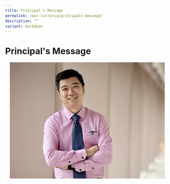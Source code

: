 ```yaml
---
title: Principal's Message
permalink: /our-victoria/principals-message/
description: ""
variant: markdown
---
```

# **Principal's Message**

<img src="/images/Mr_Low_Chun_Meng.png" style="width:500px;margin-left:15px;" align="left">